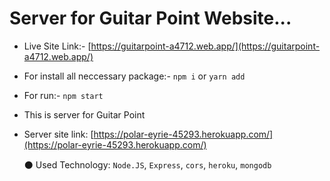 # Server for Guitar Point Website...



* Live Site Link:- [https://guitarpoint-a4712.web.app/](https://guitarpoint-a4712.web.app/)


* For install all neccessary package:- `npm i` or `yarn add`
* For run:- `npm start`

* This is server for Guitar Point
* Server site link: [https://polar-eyrie-45293.herokuapp.com/](https://polar-eyrie-45293.herokuapp.com/)
  

    ⚫ Used Technology: `Node.JS`, `Express`, `cors`, `heroku`, `mongodb`

